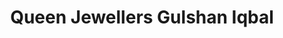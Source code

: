 ---
title: "Queen Jewellers Gulshan Iqbal"
url: /karachi/queen-jewellers-gulshan-iqbal/
shop: Schmuck
---